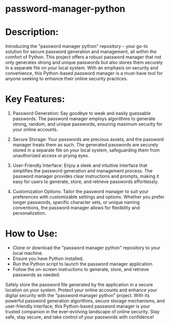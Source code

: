 # password-manager-python
# Description:

Introducing the "password manager python" repository – your go-to solution for secure password generation and management, all within the comfort of Python. This project offers a robust password manager that not only generates strong and unique passwords but also stores them securely in a separate file on your local system. With an emphasis on security and convenience, this Python-based password manager is a must-have tool for anyone seeking to enhance their online security practices.

# Key Features:

1. Password Generation: Say goodbye to weak and easily guessable passwords. The password manager employs algorithms to generate strong, random, and unique passwords, ensuring maximum security for your online accounts.

2. Secure Storage: Your passwords are precious assets, and the password manager treats them as such. The generated passwords are securely stored in a separate file on your local system, safeguarding them from unauthorized access or prying eyes.

3. User-Friendly Interface: Enjoy a sleek and intuitive interface that simplifies the password generation and management process. The password manager provides clear instructions and prompts, making it easy for users to generate, store, and retrieve passwords effortlessly.

4. Customization Options: Tailor the password manager to suit your preferences with customizable settings and options. Whether you prefer longer passwords, specific character sets, or unique naming conventions, the password manager allows for flexibility and personalization.

# How to Use:

* Clone or download the "password manager python" repository to your local machine.
* Ensure you have Python installed.
* Run the Python script to launch the password manager application.
* Follow the on-screen instructions to generate, store, and retrieve passwords as needed.
  
Safely store the password file generated by the application in a secure location on your system.
Protect your online accounts and enhance your digital security with the "password manager python" project. With its powerful password generation algorithms, secure storage mechanisms, and user-friendly interface, this Python-based password manager is your trusted companion in the ever-evolving landscape of online security. Stay safe, stay secure, and take control of your passwords with confidence!
